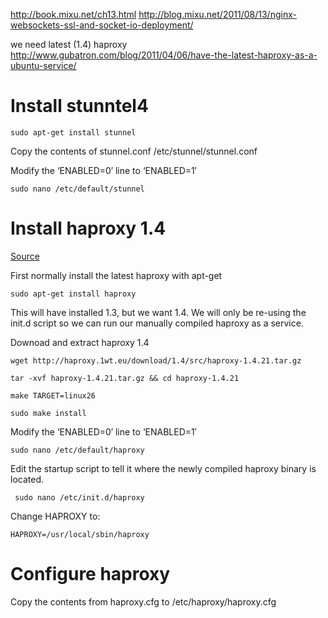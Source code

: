  http://book.mixu.net/ch13.html
 http://blog.mixu.net/2011/08/13/nginx-websockets-ssl-and-socket-io-deployment/
    

 we need latest (1.4) haproxy <http://www.gubatron.com/blog/2011/04/06/have-the-latest-haproxy-as-a-ubuntu-service/>


# Install stunntel4

    sudo apt-get install stunnel

Copy the contents of stunnel.conf /etc/stunnel/stunnel.conf

Modify the ‘ENABLED=0′ line to ‘ENABLED=1′

    sudo nano /etc/default/stunnel


# Install haproxy 1.4

[Source](http://www.networkinghowtos.com/howto/compile-haproxy-from-source-on-ubuntu/)

First normally install the latest haproxy with apt-get
    
    sudo apt-get install haproxy

This will have installed 1.3, but we want 1.4. We will only be re-using the init.d script so we can run our
manually compiled haproxy as a service.

Downoad and extract haproxy 1.4

    wget http://haproxy.1wt.eu/download/1.4/src/haproxy-1.4.21.tar.gz

    tar -xvf haproxy-1.4.21.tar.gz && cd haproxy-1.4.21

    make TARGET=linux26

    sudo make install


Modify the ‘ENABLED=0′ line to ‘ENABLED=1′

    sudo nano /etc/default/haproxy


Edit the startup script to tell it where the newly compiled haproxy binary is located.

     sudo nano /etc/init.d/haproxy

Change HAPROXY to:

    HAPROXY=/usr/local/sbin/haproxy

# Configure haproxy

Copy the contents from haproxy.cfg to /etc/haproxy/haproxy.cfg 

